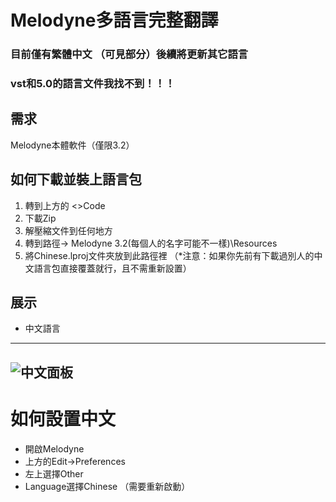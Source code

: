 # Melodyne多語言完整翻譯

### 目前僅有繁體中文 （可見部分）後續將更新其它語言
### vst和5.0的語言文件我找不到！！！

## 需求
Melodyne本體軟件（僅限3.2）

## 如何下載並裝上語言包
1. 轉到上方的 <>Code
2. 下載Zip
3. 解壓縮文件到任何地方
4. 轉到路徑→ Melodyne 3.2(每個人的名字可能不一樣)\Resources
5. 將Chinese.lproj文件夾放到此路徑裡 （*注意：如果你先前有下載過別人的中文語言包直接覆蓋就行，且不需重新設置）

## 展示
* 中文語言
---
![中文面板](https://github.com/user-attachments/assets/c6bdeb0b-22d3-411b-9388-3ba8ac029bc9)
---

# 如何設置中文
* 開啟Melodyne
* 上方的Edit→Preferences
* 左上選擇Other
* Language選擇Chinese （需要重新啟動）
